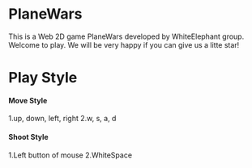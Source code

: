 # PlaneWars
This is a Web 2D game PlaneWars developed by WhiteElephant group.
Welcome to play.
We will be very happy if you can give us a litte star!

# Play Style
#### Move Style
1.up, down, left, right
2.w, s, a, d

#### Shoot Style
1.Left button of mouse
2.WhiteSpace
